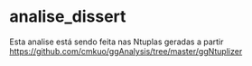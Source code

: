 # analise_dissert

Esta analise está sendo feita nas Ntuplas geradas a partir
 https://github.com/cmkuo/ggAnalysis/tree/master/ggNtuplizer
